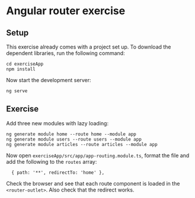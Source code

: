# Angular router exercise

## Setup

This exercise already comes with a project set up. To download the dependent libraries, run the following command:

```
cd exerciseApp
npm install
```

Now start the development server:

```
ng serve
```

## Exercise

Add three new modules with lazy loading:

```
ng generate module home --route home --module app
ng generate module users --route users --module app
ng generate module articles --route articles --module app
```

Now open `exerciseApp/src/app/app-routing.module.ts`, format the file and add the following to the `routes` array:

```
  { path: '**', redirectTo: 'home' },
```

Check the browser and see that each route component is loaded in the `<router-outlet>`. Also check that the redirect 
works.